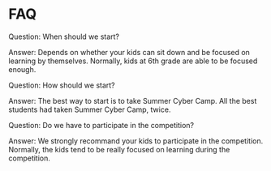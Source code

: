 # FAQ

Question: When should we start?

Answer: Depends on whether your kids can sit down and be focused on learning by themselves. Normally, kids at 6th grade are able to be focused enough.


Question: How should we start?

Answer: The best way to start is to take Summer Cyber Camp. All the best students had taken Summer Cyber Camp, twice.


Question: Do we have to participate in the competition?

Answer: We strongly recommand your kids to participate in the competition. Normally, the kids tend to be really focused on learning during the competition.


